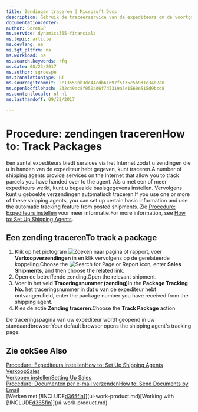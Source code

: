 ```yaml
---
title: Zendingen traceren | Microsoft Docs
description: Gebruik de traceerservice van de expediteurs om de voortgang van een zending te bekijken.
documentationcenter: 
author: SorenGP
ms.service: dynamics365-financials
ms.topic: article
ms.devlang: na
ms.tgt_pltfrm: na
ms.workload: na
ms.search.keywords: rfq
ms.date: 08/23/2017
ms.author: sgroespe
ms.translationtype: HT
ms.sourcegitcommit: 2c13559bb3dc44cdb61697f5135c5b931e34d2a8
ms.openlocfilehash: 232c49ac8f050ad6f7d5319a5e1560e515d9bcd8
ms.contentlocale: nl-nl
ms.lasthandoff: 09/22/2017

---
```

# <a name="how-to-track-packages"></a><span data-ttu-id="088dc-103">Procedure: zendingen traceren</span><span class="sxs-lookup"><span data-stu-id="088dc-103">How to: Track Packages</span></span>
<span data-ttu-id="088dc-104">Een aantal expediteurs biedt services via het Internet zodat u zendingen die u in handen van de expediteur hebt gegeven, kunt traceren.</span><span class="sxs-lookup"><span data-stu-id="088dc-104">A number of shipping agents provide services on the Internet that allow you to track parcels you have handed over to the agent.</span></span> <span data-ttu-id="088dc-105">Als u met een of meer expediteurs werkt, kunt u bepaalde basisgegevens instellen. Vervolgens kunt u geboekte verzendingen automatisch traceren.</span><span class="sxs-lookup"><span data-stu-id="088dc-105">If you use one or more of these shipping agents, you can set up certain basic information and use the automatic tracking feature from posted shipments.</span></span> <span data-ttu-id="088dc-106">Zie [Procedure: Expediteurs instellen](sales-how-to-set-up-shipping-agents.md) voor meer informatie.</span><span class="sxs-lookup"><span data-stu-id="088dc-106">For more information, see [How to: Set Up Shipping Agents](sales-how-to-set-up-shipping-agents.md).</span></span>

## <a name="to-track-a-package"></a><span data-ttu-id="088dc-107">Een zending traceren</span><span class="sxs-lookup"><span data-stu-id="088dc-107">To track a package</span></span>
1. <span data-ttu-id="088dc-108">Klik op het pictogram ![Zoeken naar pagina of rapport](media/ui-search/search_small.png "pictogram Zoeken naar pagina of rapport"), voer **Verkoopverzendingen** in en klik vervolgens op de gerelateerde koppeling.</span><span class="sxs-lookup"><span data-stu-id="088dc-108">Choose the ![Search for Page or Report](media/ui-search/search_small.png "Search for Page or Report icon") icon, enter **Sales Shipments**, and then choose the related link.</span></span>
2. <span data-ttu-id="088dc-109">Open de betreffende zending.</span><span class="sxs-lookup"><span data-stu-id="088dc-109">Open the relevant shipment.</span></span>
3. <span data-ttu-id="088dc-110">Voer in het veld **Traceringsnummer (zending)**</span><span class="sxs-lookup"><span data-stu-id="088dc-110">In the **Package Tracking No.**</span></span> <span data-ttu-id="088dc-111">het traceringsnummer in dat u van de expediteur hebt ontvangen.</span><span class="sxs-lookup"><span data-stu-id="088dc-111">field, enter the package number you have received from the shipping agent.</span></span>
4. <span data-ttu-id="088dc-112">Kies de actie **Zending traceren**.</span><span class="sxs-lookup"><span data-stu-id="088dc-112">Choose the **Track Package** action.</span></span>

<span data-ttu-id="088dc-113">De traceringspagina van uw expediteur wordt geopend in uw standaardbrowser.</span><span class="sxs-lookup"><span data-stu-id="088dc-113">Your default browser opens the shipping agent's tracking page.</span></span>

## <a name="see-also"></a><span data-ttu-id="088dc-114">Zie ook</span><span class="sxs-lookup"><span data-stu-id="088dc-114">See Also</span></span>
[<span data-ttu-id="088dc-115">Procedure: Expediteurs instellen</span><span class="sxs-lookup"><span data-stu-id="088dc-115">How to: Set Up Shipping Agents</span></span>](sales-how-to-set-up-shipping-agents.md)  
[<span data-ttu-id="088dc-116">Verkoop</span><span class="sxs-lookup"><span data-stu-id="088dc-116">Sales</span></span>](sales-manage-sales.md)  
[<span data-ttu-id="088dc-117">Verkopen instellen</span><span class="sxs-lookup"><span data-stu-id="088dc-117">Setting Up Sales</span></span>](sales-setup-sales.md)  
[<span data-ttu-id="088dc-118">Procedure: Documenten per e-mail verzenden</span><span class="sxs-lookup"><span data-stu-id="088dc-118">How to: Send Documents by Email</span></span>](ui-how-send-documents-email.md)  
<span data-ttu-id="088dc-119">[Werken met [!INCLUDE[d365fin](includes/d365fin_md.md)]](ui-work-product.md)</span><span class="sxs-lookup"><span data-stu-id="088dc-119">[Working with [!INCLUDE[d365fin](includes/d365fin_md.md)]](ui-work-product.md)</span></span>


